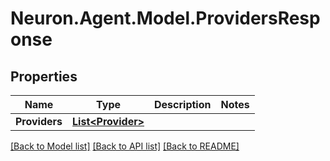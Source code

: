 # Neuron.Agent.Model.ProvidersResponse

## Properties

Name | Type | Description | Notes
------------ | ------------- | ------------- | -------------
**Providers** | [**List&lt;Provider&gt;**](Provider.md) |  | 

[[Back to Model list]](../README.md#documentation-for-models) [[Back to API list]](../README.md#documentation-for-api-endpoints) [[Back to README]](../README.md)

